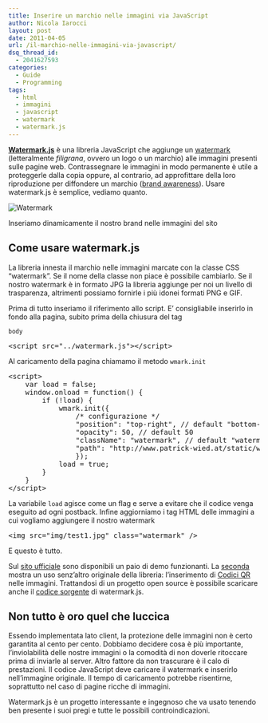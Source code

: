 ```yaml
---
title: Inserire un marchio nelle immagini via JavaScript
author: Nicola Iarocci
layout: post
date: 2011-04-05
url: /il-marchio-nelle-immagini-via-javascript/
dsq_thread_id:
  - 2041627593
categories:
  - Guide
  - Programming
tags:
  - html
  - immagini
  - javascript
  - watermark
  - watermark.js
---
```

**[Watermark.js][1]** è una libreria JavaScript che aggiunge un <a href="http://it.wikipedia.org/wiki/Watermark_(informatica)" target="_blank">watermark</a> (letteralmente _filigrana_, ovvero un logo o un marchio) alle immagini presenti sulle pagine web. Contrassegnare le immagini in modo permanente è utile a proteggerle dalla copia oppure, al contrario, ad approfittare della loro riproduzione per diffondere un marchio ([brand awareness][2]). Usare watermark.js è semplice, vediamo quanto.

<div id="attachment_2000" style="width: 490px" class="wp-caption aligncenter">
  <img class="size-full wp-image-2000" title="Watermark" src="http://i2.wp.com/nicolaiarocci.com/wp-content/uploads/watermarked.png?fit=480%2C315" alt="Watermark" srcset="http://i2.wp.com/nicolaiarocci.com/wp-content/uploads/watermarked.png?w=480 480w, http://i2.wp.com/nicolaiarocci.com/wp-content/uploads/watermarked.png?resize=150%2C98 150w, http://i2.wp.com/nicolaiarocci.com/wp-content/uploads/watermarked.png?resize=300%2C196 300w, http://i2.wp.com/nicolaiarocci.com/wp-content/uploads/watermarked.png?resize=457%2C300 457w" sizes="(max-width: 480px) 100vw, 480px" data-recalc-dims="1" />
  
  <p class="wp-caption-text">
    Inseriamo dinamicamente il nostro brand nelle immagini del sito
  </p>
</div>

## Come usare watermark.js

La libreria innesta il marchio nelle immagini marcate con la classe CSS &#8220;watermark&#8221;. Se il nome della classe non piace è possibile cambiarlo. Se il nostro watermark è in formato JPG la libreria aggiunge per noi un livello di trasparenza, altrimenti possiamo fornirle i più idonei formati PNG e GIF.

<!--more-->Prima di tutto inseriamo il riferimento allo script. E&#8217; consigliabile inserirlo in fondo alla pagina, subito prima della chiusura del tag 

`body`

<pre class="brush:js">&lt;script src="../watermark.js"&gt;&lt;/script&gt;</pre>

Al caricamento della pagina chiamamo il metodo `wmark.init`

<pre class="brush:js">&lt;script&gt;
    var load = false;
    window.onload = function() {
        if (!load) {
            wmark.init({
                /* configurazione */
                "position": "top-right", // default "bottom-right"
                "opacity": 50, // default 50
                "className": "watermark", // default "watermark"
                "path": "http://www.patrick-wied.at/static/watermarkjs/demos/img/watermark.png"
                });
            load = true;
        }
    }
&lt;/script&gt;</pre>

La variabile `load` agisce come un flag e serve a evitare che il codice venga eseguito ad ogni postback. Infine aggiorniamo i tag HTML delle immagini a cui vogliamo aggiungere il nostro watermark

<pre class="brush:xml">&lt;img src="img/test1.jpg" class="watermark" /&gt;</pre>

E questo è tutto.

Sul <a href="http://www.patrick-wied.at/static/watermarkjs/" target="_blank">sito ufficiale</a> sono disponibili un paio di demo funzionanti. La <a href="http://www.patrick-wied.at/static/watermarkjs/demos/demo2.html" target="_blank">seconda</a> mostra un uso senz&#8217;altro originale della libreria: l&#8217;inserimento di <a href="http://www.patrick-wied.at/static/watermarkjs/demos/demo2.html" target="_blank">Codici QR</a> nelle immagini. Trattandosi di un progetto open source è possibile scaricare anche il <a href="https://github.com/pa7/watermark.js" target="_blank">codice sorgente</a> di watermark.js.

## Non tutto è oro quel che luccica

Essendo implementata lato client, la protezione delle immagini non è certo garantita al cento per cento. Dobbiamo decidere cosa è più importante, l&#8217;inviolabilità delle nostre immagini o la comodità di non doverle ritoccare prima di inviarle al server. Altro fattore da non trascurare è il calo di prestazioni. Il codice JavaScript deve caricare il watermark e inserirlo nell&#8217;immagine originale. Il tempo di caricamento potrebbe risentirne, soprattutto nel caso di pagine ricche di immagini.

Watermark.js è un progetto interessante e ingegnoso che va usato tenendo ben presente i suoi pregi e tutte le possibili controindicazioni.

 [1]: http://www.patrick-wied.at/static/watermarkjs/
 [2]: http://en.wikipedia.org/wiki/Brand_awareness
